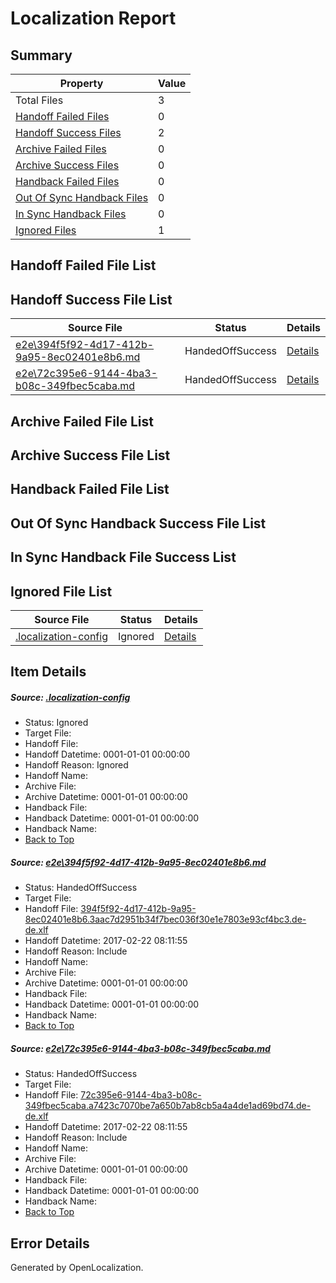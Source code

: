 # <a name='report-top'></a> Localization Report

## Summary
 Property | Value 
 -------- | ----- 
 Total Files | 3
[ Handoff Failed Files ](#handoff-failed-list)| 0
[ Handoff Success Files ](#handoff-success-list)| 2
[ Archive Failed Files ](#archive-failed-list)| 0
[ Archive Success Files ](#archive-success-list)| 0
[ Handback Failed Files ](#handback-failed-list)| 0
[ Out Of Sync Handback Files ](#outofsync-handback-success-list)| 0
[ In Sync Handback Files ](#insync-handback-success-list)| 0
[ Ignored Files ](#ignored-list)| 1

## <a name='handoff-failed-list'></a> Handoff Failed File List

## <a name='handoff-success-list'></a> Handoff Success File List
 Source File | Status | Details 
 ----------- | ------ | ------- 
 [e2e\394f5f92-4d17-412b-9a95-8ec02401e8b6.md](https://github.com/OpenLocalizationTestOrg/ol-test4/blob/4d16d17649b813b1cfd45c44c620b093c1a79d77/e2e/394f5f92-4d17-412b-9a95-8ec02401e8b6.md) | HandedOffSuccess | [Details](#556b74bda1982377ed1aae385d7a9372d22c308c1)
 [e2e\72c395e6-9144-4ba3-b08c-349fbec5caba.md](https://github.com/OpenLocalizationTestOrg/ol-test4/blob/4d16d17649b813b1cfd45c44c620b093c1a79d77/e2e/72c395e6-9144-4ba3-b08c-349fbec5caba.md) | HandedOffSuccess | [Details](#b55c6299ac6b2860f1b75bb3f2f34c7768d1af072)

## <a name='archive-failed-list'></a> Archive Failed File List

## <a name='archive-success-list'></a> Archive Success File List

## <a name='handback-failed-list'></a> Handback Failed File List

## <a name='outofsync-handback-success-list'></a> Out Of Sync Handback Success File List

## <a name='insync-handback-success-list'></a> In Sync Handback File Success List

## <a name='ignored-list'></a> Ignored File List
 Source File | Status | Details 
 ----------- | ------ | ------- 
 [.localization-config](https://github.com/OpenLocalizationTestOrg/ol-test4/blob/4d16d17649b813b1cfd45c44c620b093c1a79d77/.localization-config) | Ignored | [Details](#cb0632cf59c1387fc1742bfb9fa3c47f87e2e5c90)

## Item Details
##### <a name='cb0632cf59c1387fc1742bfb9fa3c47f87e2e5c90'></a> Source: [.localization-config](https://github.com/OpenLocalizationTestOrg/ol-test4/blob/4d16d17649b813b1cfd45c44c620b093c1a79d77/.localization-config)
* Status: Ignored
* Target File: 
* Handoff File: 
* Handoff Datetime: 0001-01-01 00:00:00
* Handoff Reason: Ignored
* Handoff Name: 
* Archive File: 
* Archive Datetime: 0001-01-01 00:00:00
* Handback File: 
* Handback Datetime: 0001-01-01 00:00:00
* Handback Name: 
* [Back to Top](#report-top)

##### <a name='556b74bda1982377ed1aae385d7a9372d22c308c1'></a> Source: [e2e\394f5f92-4d17-412b-9a95-8ec02401e8b6.md](https://github.com/OpenLocalizationTestOrg/ol-test4/blob/4d16d17649b813b1cfd45c44c620b093c1a79d77/e2e/394f5f92-4d17-412b-9a95-8ec02401e8b6.md)
* Status: HandedOffSuccess
* Target File: 
* Handoff File: [394f5f92-4d17-412b-9a95-8ec02401e8b6.3aac7d2951b34f7bec036f30e1e7803e93cf4bc3.de-de.xlf](https://github.com/OpenLocalizationTestOrg/ol-test4-handoff/blob/871b871d917438d64d2b26b408d01ad9f61d3d80/ol-handoff/OpenLocalizationTestOrg/ol-test4-dede/xinjiang/ht/394f5f92-4d17-412b-9a95-8ec02401e8b6.3aac7d2951b34f7bec036f30e1e7803e93cf4bc3.de-de.xlf)
* Handoff Datetime: 2017-02-22 08:11:55
* Handoff Reason: Include
* Handoff Name: 
* Archive File: 
* Archive Datetime: 0001-01-01 00:00:00
* Handback File: 
* Handback Datetime: 0001-01-01 00:00:00
* Handback Name: 
* [Back to Top](#report-top)

##### <a name='b55c6299ac6b2860f1b75bb3f2f34c7768d1af072'></a> Source: [e2e\72c395e6-9144-4ba3-b08c-349fbec5caba.md](https://github.com/OpenLocalizationTestOrg/ol-test4/blob/4d16d17649b813b1cfd45c44c620b093c1a79d77/e2e/72c395e6-9144-4ba3-b08c-349fbec5caba.md)
* Status: HandedOffSuccess
* Target File: 
* Handoff File: [72c395e6-9144-4ba3-b08c-349fbec5caba.a7423c7070be7a650b7ab8cb5a4a4de1ad69bd74.de-de.xlf](https://github.com/OpenLocalizationTestOrg/ol-test4-handoff/blob/871b871d917438d64d2b26b408d01ad9f61d3d80/ol-handoff/OpenLocalizationTestOrg/ol-test4-dede/xinjiang/ht/72c395e6-9144-4ba3-b08c-349fbec5caba.a7423c7070be7a650b7ab8cb5a4a4de1ad69bd74.de-de.xlf)
* Handoff Datetime: 2017-02-22 08:11:55
* Handoff Reason: Include
* Handoff Name: 
* Archive File: 
* Archive Datetime: 0001-01-01 00:00:00
* Handback File: 
* Handback Datetime: 0001-01-01 00:00:00
* Handback Name: 
* [Back to Top](#report-top)


## Error Details

Generated by OpenLocalization.
